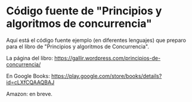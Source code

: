 # Código fuente de "Principios y algoritmos de concurrencia"

Aquí está el código fuente ejemplo (en diferentes lenguajes) que preparo para
el libro de "Principios y algoritmos de Concurrencia".

La página del libro: https://gallir.wordpress.com/principios-de-concurrencia/

En Google Books: https://play.google.com/store/books/details?id=cLXfCQAAQBAJ

Amazon: en breve.
